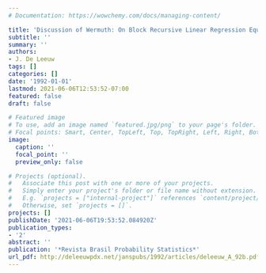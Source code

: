```yaml
---
# Documentation: https://wowchemy.com/docs/managing-content/

title: 'Discussion of Wermuth: On Block Recursive Linear Regression Equations'
subtitle: ''
summary: ''
authors:
- J. De Leeuw
tags: []
categories: []
date: '1992-01-01'
lastmod: 2021-06-06T12:53:52-07:00
featured: false
draft: false

# Featured image
# To use, add an image named `featured.jpg/png` to your page's folder.
# Focal points: Smart, Center, TopLeft, Top, TopRight, Left, Right, BottomLeft, Bottom, BottomRight.
image:
  caption: ''
  focal_point: ''
  preview_only: false

# Projects (optional).
#   Associate this post with one or more of your projects.
#   Simply enter your project's folder or file name without extension.
#   E.g. `projects = ["internal-project"]` references `content/project/deep-learning/index.md`.
#   Otherwise, set `projects = []`.
projects: []
publishDate: '2021-06-06T19:53:52.084920Z'
publication_types:
- '2'
abstract: ''
publication: '*Revista Brasil Probability Statistics*'
url_pdf: http://deleeuwpdx.net/janspubs/1992/articles/deleeuw_A_92b.pdf
---
```

